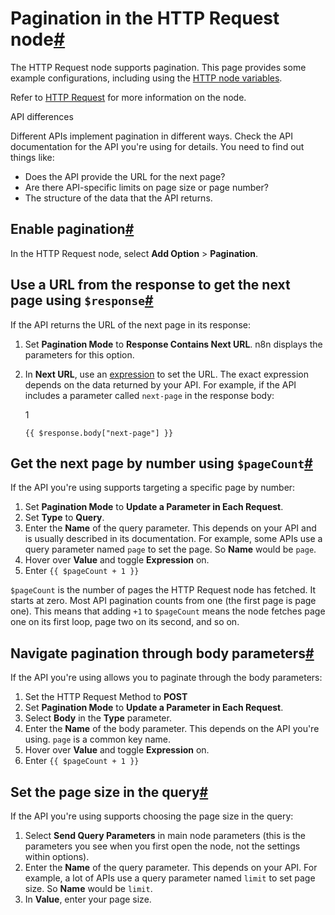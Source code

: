 [](https://github.com/n8n-io/n8n-docs/edit/main/docs/code/cookbook/http-node/pagination.md "Edit this page")

# Pagination in the HTTP Request node[#](#pagination-in-the-http-request-node "Permanent link")

The HTTP Request node supports pagination. This page provides some example configurations, including using the [HTTP node variables](../../../builtin/http-node-variables/).

Refer to [HTTP Request](../../../../integrations/builtin/core-nodes/n8n-nodes-base.httprequest/) for more information on the node.

API differences

Different APIs implement pagination in different ways. Check the API documentation for the API you're using for details. You need to find out things like:

*   Does the API provide the URL for the next page?
*   Are there API-specific limits on page size or page number?
*   The structure of the data that the API returns.

## Enable pagination[#](#enable-pagination "Permanent link")

In the HTTP Request node, select **Add Option** > **Pagination**.

## Use a URL from the response to get the next page using `$response`[#](#use-a-url-from-the-response-to-get-the-next-page-using-response "Permanent link")

If the API returns the URL of the next page in its response:

1.  Set **Pagination Mode** to **Response Contains Next URL**. n8n displays the parameters for this option.
2.  In **Next URL**, use an [expression](../../../../glossary/#expression-n8n) to set the URL. The exact expression depends on the data returned by your API. For example, if the API includes a parameter called `next-page` in the response body:
    
    1
    
    `{{ $response.body["next-page"] }}`
    

## Get the next page by number using `$pageCount`[#](#get-the-next-page-by-number-using-pagecount "Permanent link")

If the API you're using supports targeting a specific page by number:

1.  Set **Pagination Mode** to **Update a Parameter in Each Request**.
2.  Set **Type** to **Query**.
3.  Enter the **Name** of the query parameter. This depends on your API and is usually described in its documentation. For example, some APIs use a query parameter named `page` to set the page. So **Name** would be `page`.
4.  Hover over **Value** and toggle **Expression** on.
5.  Enter `{{ $pageCount + 1 }}`

`$pageCount` is the number of pages the HTTP Request node has fetched. It starts at zero. Most API pagination counts from one (the first page is page one). This means that adding `+1` to `$pageCount` means the node fetches page one on its first loop, page two on its second, and so on.

## Navigate pagination through body parameters[#](#navigate-pagination-through-body-parameters "Permanent link")

If the API you're using allows you to paginate through the body parameters:

1.  Set the HTTP Request Method to **POST**
2.  Set **Pagination Mode** to **Update a Parameter in Each Request**.
3.  Select **Body** in the **Type** parameter.
4.  Enter the **Name** of the body parameter. This depends on the API you're using. `page` is a common key name.
5.  Hover over **Value** and toggle **Expression** on.
6.  Enter `{{ $pageCount + 1 }}`

## Set the page size in the query[#](#set-the-page-size-in-the-query "Permanent link")

If the API you're using supports choosing the page size in the query:

1.  Select **Send Query Parameters** in main node parameters (this is the parameters you see when you first open the node, not the settings within options).
2.  Enter the **Name** of the query parameter. This depends on your API. For example, a lot of APIs use a query parameter named `limit` to set page size. So **Name** would be `limit`.
3.  In **Value**, enter your page size.